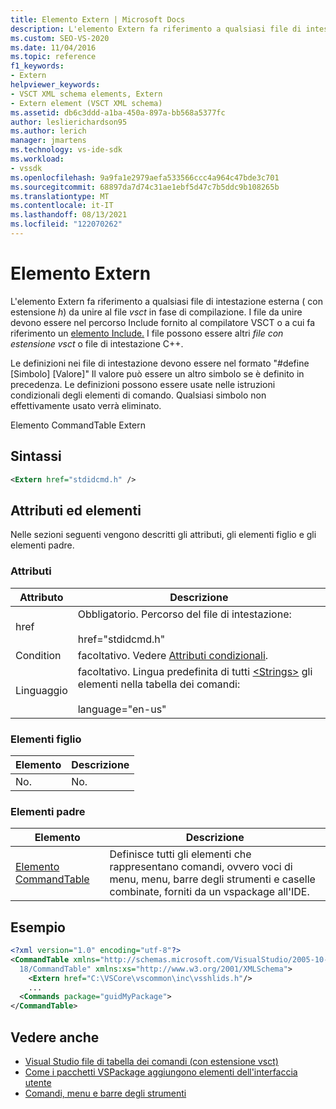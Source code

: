 ```yaml
---
title: Elemento Extern | Microsoft Docs
description: L'elemento Extern fa riferimento a qualsiasi file di intestazione esterna (con estensione h) da unire al file vsct in fase di compilazione.
ms.custom: SEO-VS-2020
ms.date: 11/04/2016
ms.topic: reference
f1_keywords:
- Extern
helpviewer_keywords:
- VSCT XML schema elements, Extern
- Extern element (VSCT XML schema)
ms.assetid: db6c3ddd-a1ba-450a-897a-bb568a5377fc
author: leslierichardson95
ms.author: lerich
manager: jmartens
ms.technology: vs-ide-sdk
ms.workload:
- vssdk
ms.openlocfilehash: 9a9fa1e2979aefa533566ccc4a964c47bde3c701
ms.sourcegitcommit: 68897da7d74c31ae1ebf5d47c7b5ddc9b108265b
ms.translationtype: MT
ms.contentlocale: it-IT
ms.lasthandoff: 08/13/2021
ms.locfileid: "122070262"
---
```

# <a name="extern-element"></a>Elemento Extern
L'elemento Extern fa riferimento a qualsiasi file di intestazione esterna ( con estensione *h*) da unire al file *vsct* in fase di compilazione. I file da unire devono essere nel percorso Include fornito al compilatore VSCT o a cui fa riferimento un [elemento Include.](../extensibility/include-element.md) I file possono essere altri *file con estensione vsct* o file di intestazione C++.

 Le definizioni nei file di intestazione devono essere nel formato "#define [Simbolo] [Valore]" Il valore può essere un altro simbolo se è definito in precedenza. Le definizioni possono essere usate nelle istruzioni condizionali degli elementi di comando. Qualsiasi simbolo non effettivamente usato verrà eliminato.

 Elemento CommandTable Extern

## <a name="syntax"></a>Sintassi

```xml
<Extern href="stdidcmd.h" />
```

## <a name="attributes-and-elements"></a>Attributi ed elementi
 Nelle sezioni seguenti vengono descritti gli attributi, gli elementi figlio e gli elementi padre.

### <a name="attributes"></a>Attributi

|Attributo|Descrizione|
|---------------|-----------------|
|href|Obbligatorio. Percorso del file di intestazione:<br /><br /> href="stdidcmd.h"|
|Condition|facoltativo. Vedere [Attributi condizionali](../extensibility/vsct-xml-schema-conditional-attributes.md).|
|Linguaggio|facoltativo. Lingua predefinita di tutti [\<Strings>](../extensibility/strings-element.md) gli elementi nella tabella dei comandi:<br /><br /> language="en-us"|

### <a name="child-elements"></a>Elementi figlio

|Elemento|Descrizione|
|-------------|-----------------|
|No.|No.|

### <a name="parent-elements"></a>Elementi padre

|Elemento|Descrizione|
|-------------|-----------------|
|[Elemento CommandTable](../extensibility/commandtable-element.md)|Definisce tutti gli elementi che rappresentano comandi, ovvero voci di menu, menu, barre degli strumenti e caselle combinate, forniti da un vspackage all'IDE.|

## <a name="example"></a>Esempio

```xml
<?xml version="1.0" encoding="utf-8"?>
<CommandTable xmlns="http://schemas.microsoft.com/VisualStudio/2005-10-
  18/CommandTable" xmlns:xs="http://www.w3.org/2001/XMLSchema">
    <Extern href="C:\VSCore\vscommon\inc\vsshlids.h"/>
    ...
  <Commands package="guidMyPackage">
</CommandTable>
```

## <a name="see-also"></a>Vedere anche
- [Visual Studio file di tabella dei comandi (con estensione vsct)](../extensibility/internals/visual-studio-command-table-dot-vsct-files.md)
- [Come i pacchetti VSPackage aggiungono elementi dell'interfaccia utente](../extensibility/internals/how-vspackages-add-user-interface-elements.md)
- [Comandi, menu e barre degli strumenti](../extensibility/internals/commands-menus-and-toolbars.md)
